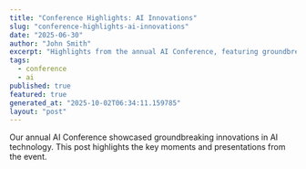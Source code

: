 ```yaml
---
title: "Conference Highlights: AI Innovations"
slug: "conference-highlights-ai-innovations"
date: "2025-06-30"
author: "John Smith"
excerpt: "Highlights from the annual AI Conference, featuring groundbreaking innovations."
tags:
  - conference
  - ai
published: true
featured: true
generated_at: "2025-10-02T06:34:11.159785"
layout: "post"
---
```


Our annual AI Conference showcased groundbreaking innovations in AI technology. This post highlights the key moments and presentations from the event.